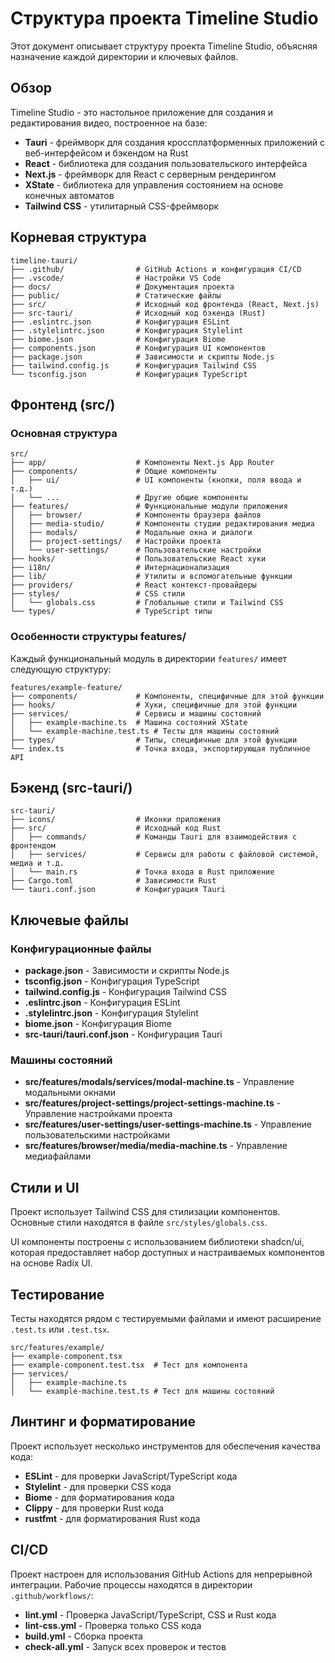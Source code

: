 # Структура проекта Timeline Studio

Этот документ описывает структуру проекта Timeline Studio, объясняя назначение каждой директории и ключевых файлов.

## Обзор

Timeline Studio - это настольное приложение для создания и редактирования видео, построенное на базе:
- **Tauri** - фреймворк для создания кроссплатформенных приложений с веб-интерфейсом и бэкендом на Rust
- **React** - библиотека для создания пользовательского интерфейса
- **Next.js** - фреймворк для React с серверным рендерингом
- **XState** - библиотека для управления состоянием на основе конечных автоматов
- **Tailwind CSS** - утилитарный CSS-фреймворк

## Корневая структура

```
timeline-tauri/
├── .github/                # GitHub Actions и конфигурация CI/CD
├── .vscode/                # Настройки VS Code
├── docs/                   # Документация проекта
├── public/                 # Статические файлы
├── src/                    # Исходный код фронтенда (React, Next.js)
├── src-tauri/              # Исходный код бэкенда (Rust)
├── .eslintrc.json          # Конфигурация ESLint
├── .stylelintrc.json       # Конфигурация Stylelint
├── biome.json              # Конфигурация Biome
├── components.json         # Конфигурация UI компонентов
├── package.json            # Зависимости и скрипты Node.js
├── tailwind.config.js      # Конфигурация Tailwind CSS
└── tsconfig.json           # Конфигурация TypeScript
```

## Фронтенд (src/)

### Основная структура

```
src/
├── app/                    # Компоненты Next.js App Router
├── components/             # Общие компоненты
│   ├── ui/                 # UI компоненты (кнопки, поля ввода и т.д.)
│   └── ...                 # Другие общие компоненты
├── features/               # Функциональные модули приложения
│   ├── browser/            # Компоненты браузера файлов
│   ├── media-studio/       # Компоненты студии редактирования медиа
│   ├── modals/             # Модальные окна и диалоги
│   ├── project-settings/   # Настройки проекта
│   └── user-settings/      # Пользовательские настройки
├── hooks/                  # Пользовательские React хуки
├── i18n/                   # Интернационализация
├── lib/                    # Утилиты и вспомогательные функции
├── providers/              # React контекст-провайдеры
├── styles/                 # CSS стили
│   └── globals.css         # Глобальные стили и Tailwind CSS
└── types/                  # TypeScript типы
```

### Особенности структуры features/

Каждый функциональный модуль в директории `features/` имеет следующую структуру:

```
features/example-feature/
├── components/             # Компоненты, специфичные для этой функции
├── hooks/                  # Хуки, специфичные для этой функции
├── services/               # Сервисы и машины состояний
│   ├── example-machine.ts  # Машина состояний XState
│   └── example-machine.test.ts # Тесты для машины состояний
├── types/                  # Типы, специфичные для этой функции
└── index.ts                # Точка входа, экспортирующая публичное API
```

## Бэкенд (src-tauri/)

```
src-tauri/
├── icons/                  # Иконки приложения
├── src/                    # Исходный код Rust
│   ├── commands/           # Команды Tauri для взаимодействия с фронтендом
│   ├── services/           # Сервисы для работы с файловой системой, медиа и т.д.
│   └── main.rs             # Точка входа в Rust приложение
├── Cargo.toml              # Зависимости Rust
└── tauri.conf.json         # Конфигурация Tauri
```

## Ключевые файлы

### Конфигурационные файлы

- **package.json** - Зависимости и скрипты Node.js
- **tsconfig.json** - Конфигурация TypeScript
- **tailwind.config.js** - Конфигурация Tailwind CSS
- **.eslintrc.json** - Конфигурация ESLint
- **.stylelintrc.json** - Конфигурация Stylelint
- **biome.json** - Конфигурация Biome
- **src-tauri/tauri.conf.json** - Конфигурация Tauri

### Машины состояний

- **src/features/modals/services/modal-machine.ts** - Управление модальными окнами
- **src/features/project-settings/project-settings-machine.ts** - Управление настройками проекта
- **src/features/user-settings/user-settings-machine.ts** - Управление пользовательскими настройками
- **src/features/browser/media/media-machine.ts** - Управление медиафайлами

## Стили и UI

Проект использует Tailwind CSS для стилизации компонентов. Основные стили находятся в файле `src/styles/globals.css`.

UI компоненты построены с использованием библиотеки shadcn/ui, которая предоставляет набор доступных и настраиваемых компонентов на основе Radix UI.

## Тестирование

Тесты находятся рядом с тестируемыми файлами и имеют расширение `.test.ts` или `.test.tsx`.

```
src/features/example/
├── example-component.tsx
├── example-component.test.tsx  # Тест для компонента
├── services/
│   ├── example-machine.ts
│   └── example-machine.test.ts # Тест для машины состояний
```

## Линтинг и форматирование

Проект использует несколько инструментов для обеспечения качества кода:

- **ESLint** - для проверки JavaScript/TypeScript кода
- **Stylelint** - для проверки CSS кода
- **Biome** - для форматирования кода
- **Clippy** - для проверки Rust кода
- **rustfmt** - для форматирования Rust кода

## CI/CD

Проект настроен для использования GitHub Actions для непрерывной интеграции. Рабочие процессы находятся в директории `.github/workflows/`:

- **lint.yml** - Проверка JavaScript/TypeScript, CSS и Rust кода
- **lint-css.yml** - Проверка только CSS кода
- **build.yml** - Сборка проекта
- **check-all.yml** - Запуск всех проверок и тестов
